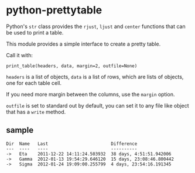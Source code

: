 # python-prettytable

Python's `str` class provides the `rjust`, `ljust` and `center` functions that
can be used to print a table.

This module provides a simple interface to create a pretty table.

Call it with:

	print_table(headers, data, margin=2, outfile=None)

`headers` is a list of objects, `data` is a list of rows, which are lists of
objects, one for each table cell.

If you need more margin between the columns, use the `margin` option.

`outfile` is set to standard out by default, you can set it to any file like
object that has a `write` method.

## sample

	Dir  Name   Last                        Difference                
	---  ----   ----                        ----------                
	->   Eta    2011-12-22 14:11:24.503932  38 days, 4:51:51.942006   
	->   Gamma  2012-01-13 19:54:29.646120  15 days, 23:08:46.800442  
	->   Sigma  2012-01-24 19:09:00.255799  4 days, 23:54:16.191345   

